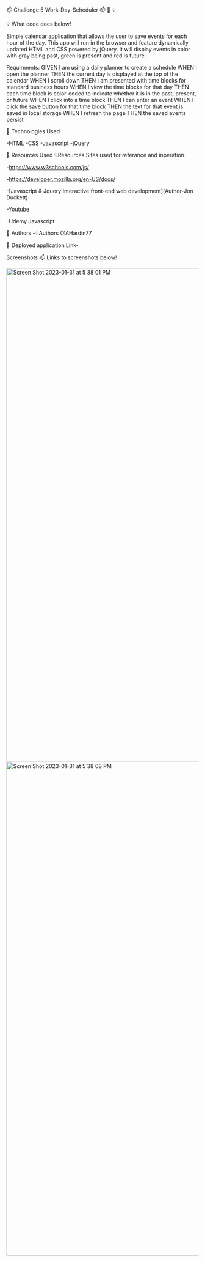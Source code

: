 
📫 Challenge 5 Work-Day-Scheduler 📫 🚀 💡 

💡 What code does below! 

Simple calendar application that allows the user to save events for each hour of the day. This app will run in the browser and feature dynamically updated HTML and CSS powered by jQuery. It will display events in color with gray being past, green is present and red is future. 

Requirments: GIVEN I am using a daily planner to create a schedule
WHEN I open the planner
THEN the current day is displayed at the top of the calendar
WHEN I scroll down
THEN I am presented with time blocks for standard business hours
WHEN I view the time blocks for that day
THEN each time block is color-coded to indicate whether it is in the past, present, or future
WHEN I click into a time block
THEN I can enter an event
WHEN I click the save button for that time block
THEN the text for that event is saved in local storage
WHEN I refresh the page
THEN the saved events persist

🚀 Technologies Used

-HTML
-CSS
-Javascript
-jQuery

🚀 Resources Used
💡Resources Sites used for referance and inperation.

-https://www.w3schools.com/js/

-https://developer.mozilla.org/en-US/docs/

 -[Javascript & Jquery:Interactive front-end web development](Author-Jon Duckett) 

-Youtube

-Udemy Javascript


🚀 Authors
-💡Authors @AHardin77

🚀 Deployed application Link- 

Screenshots
📫 Links to screenshots below! 

<img width="1292" alt="Screen Shot 2023-01-31 at 5 38 01 PM" src="https://user-images.githubusercontent.com/109550438/215916950-a68e839d-28c7-4efb-9440-b9b164c6afcb.png">
<img width="1292" alt="Screen Shot 2023-01-31 at 5 38 08 PM" src="https://user-images.githubusercontent.com/109550438/215916959-5ad47515-b84a-4d05-8005-1008041678ad.png">

